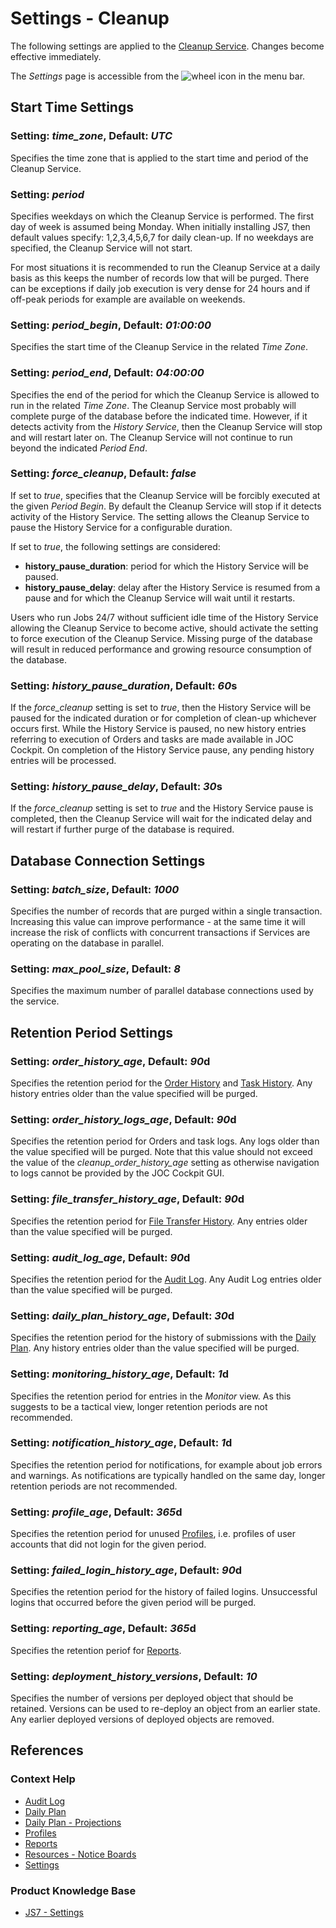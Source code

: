 # Settings - Cleanup

The following settings are applied to the [Cleanup Service](/service-cleanup). Changes become effective immediately.

The *Settings* page is accessible from the ![wheel icon](assets/images/wheel.png) in the menu bar.

## Start Time Settings

### Setting: *time\_zone*, Default: *UTC*

Specifies the time zone that is applied to the start time and period of the Cleanup Service.

### Setting: *period*

Specifies weekdays on which the Cleanup Service is performed. The first day of week is assumed being Monday. When initially installing JS7, then default values specify: 1,2,3,4,5,6,7 for daily clean-up. If no weekdays are specified, the Cleanup Service will not start.

For most situations it is recommended to run the Cleanup Service at a daily basis as this keeps the number of records low that will be purged. There can be exceptions if daily job execution is very dense for 24 hours and if off-peak periods for example are available on weekends.

### Setting: *period\_begin*, Default: *01:00:00*

Specifies the start time of the Cleanup Service in the related *Time Zone*.

### Setting: *period\_end*, Default: *04:00:00*

Specifies the end of the period for which the Cleanup Service is allowed to run in the related *Time Zone*. The Cleanup Service most probably will complete purge of the database before the indicated time. However, if it detects activity from the *History Service*, then the Cleanup Service will stop and will restart later on. The Cleanup Service will not continue to run beyond the indicated *Period End*.

### Setting: *force\_cleanup*, Default: *false*

If set to *true*, specifies that the Cleanup Service will be forcibly executed at the given *Period Begin*. By default the Cleanup Service will stop if it detects activity of the History Service. The setting allows the Cleanup Service to pause the History Service for a configurable duration.

If set to *true*, the following settings are considered:

- **history\_pause\_duration**: period for which the History Service will be paused.
- **history\_pause\_delay**: delay after the History Service is resumed from a pause and for which the Cleanup Service will wait until it restarts.

Users who run Jobs 24/7 without sufficient idle time of the History Service allowing the Cleanup Service to become active, should activate the setting to force execution of the Cleanup Service. Missing purge of the database will result in reduced performance and growing resource consumption of the database.

### Setting: *history\_pause\_duration*, Default: *60*s

If the *force\_cleanup* setting is set to *true*, then the History Service will be paused for the indicated duration or for completion of clean-up whichever occurs first. While the History Service is paused, no new history entries referring to execution of Orders and tasks are made available in JOC Cockpit. On completion of the History Service pause, any pending history entries will be processed.

### Setting: *history\_pause\_delay*, Default: *30*s

If the *force\_cleanup* setting is set to *true* and the History Service pause is completed, then the Cleanup Service will wait for the indicated delay and will restart if further purge of the database is required.

## Database Connection Settings

### Setting: *batch\_size*, Default: *1000*

Specifies the number of records that are purged within a single transaction. Increasing this value can improve performance - at the same time it will increase the risk of conflicts with concurrent transactions if Services are operating on the database in parallel.

### Setting: *max\_pool\_size*, Default: *8*

Specifies the maximum number of parallel database connections used by the service.

## Retention Period Settings

### Setting: *order\_history\_age*, Default: *90*d

Specifies the retention period for the [Order History](/history-orders) and [Task History](/history-tasks). Any history entries older than the value specified will be purged.

### Setting: *order\_history\_logs\_age*, Default: *90*d

Specifies the retention period for Orders and task logs. Any logs older than the value specified will be purged. Note that this value should not exceed the value of the *cleanup\_order\_history\_age* setting as otherwise navigation to logs cannot be provided by the JOC Cockpit GUI.

### Setting: *file\_transfer\_history\_age*, Default: *90*d

Specifies the retention period for [File Transfer History](/history-file-transfers). Any entries older than the value specified will be purged.

### Setting: *audit\_log\_age*, Default: *90*d

Specifies the retention period for the [Audit Log](/audit-log). Any Audit Log entries older than the value specified will be purged.

### Setting: *daily\_plan\_history\_age*, Default: *30*d

Specifies the retention period for the history of submissions with the [Daily Plan](/daily-plan). Any history entries older than the value specified will be purged.

### Setting: *monitoring\_history\_age*, Default: *1*d

Specifies the retention period for entries in the *Monitor* view. As this suggests to be a tactical view, longer retention periods are not recommended.

### Setting: *notification\_history\_age*, Default: *1*d

Specifies the retention period for notifications, for example about job errors and warnings. As notifications are typically handled on the same day, longer retention periods are not recommended.

### Setting: *profile\_age*, Default: *365*d

Specifies the retention period for unused [Profiles](/profiles), i.e. profiles of user accounts that did not login for the given period.

### Setting: *failed\_login\_history\_age*, Default: *90*d

Specifies the retention period for the history of failed logins. Unsuccessful logins that occurred before the given period will be purged.

### Setting: *reporting\_age*, Default: *365*d

Specifies the retention periof for [Reports](/reports).

### Setting: *deployment\_history\_versions*, Default: *10*

Specifies the number of versions per deployed object that should be retained. Versions can be used to re-deploy an object from an earlier state. Any earlier deployed versions of deployed objects are removed.

## References

### Context Help

- [Audit Log](/audit-log)
- [Daily Plan](/daily-plan)
- [Daily Plan - Projections](/daily-plan-projections)
- [Profiles](/profiles)
- [Reports](/reports)
- [Resources - Notice Boards](/resources-notice-boards)
- [Settings](/settings)

### Product Knowledge Base

- [JS7 - Settings](https://kb.sos-berlin.com/display/JS7/JS7+-+Settings)
